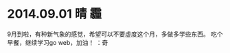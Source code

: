 # 2014.09.01 晴 霾

9月到啦，有种新气象的感觉，希望可以不要虚度这个月，多做多学些东西。
吃个早餐，继续学习go web，加油！
                         ：奇
